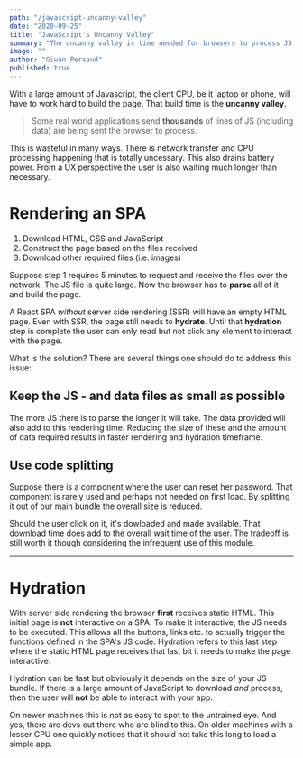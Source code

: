 ```yaml
---
path: "/javascript-uncanny-valley"
date: "2020-09-25"
title: "JavaScript's Uncanny Valley"
summary: "The uncanny valley is time needed for browsers to process JS code and build your application"
image: ""
author: "Giwan Persaud"
published: true
---
```


With a large amount of Javascript, the client CPU, be it laptop or phone, will have to work hard to build the page. That build time is the **uncanny valley**.

> Some real world applications send **thousands** of lines of JS (including data) are being sent the browser to process.

This is wasteful in many ways. There is network transfer and CPU processing happening that is totally uncessary. This also drains battery power.
From a UX perspective the user is also waiting much longer than necessary.

# Rendering an SPA

1. Download HTML, CSS and JavaScript
2. Construct the page based on the files received
3. Download other required files (i.e. images)

Suppose step 1 requires 5 minutes to request and receive the files over the network. The JS file is quite large. Now the browser has to **parse** all of it and build the page.

A React SPA _without_ server side rendering (SSR) will have an empty HTML page. Even with SSR, the page still needs to **hydrate**. Until that **hydration** step is complete the user can only read but not click any element to interact with the page.

What is the solution?
There are several things one should do to address this issue:

## Keep the JS - and data files as small as possible

The more JS there is to parse the longer it will take. The data provided will also add to this rendering time. Reducing the size of these and the amount of data required results in faster rendering and hydration timeframe.

## Use code splitting

Suppose there is a component where the user can reset her password. That component is rarely used and perhaps not needed on first load. By splitting it out of our main bundle the overall size is reduced.

Should the user click on it, it's dowloaded and made available. That download time does add to the overall wait time of the user. The tradeoff is still worth it though considering the infrequent use of this module.

---

# Hydration

With server side rendering the browser **first** receives static HTML. This initial page is **not** interactive on a SPA. To make it interactive, the JS needs to be executed. This allows all the buttons, links etc. to actually trigger the functions defined in the SPA's JS code. Hydration refers to this last step where the static HTML page receives that last bit it needs to make the page interactive.

Hydration can be fast but obviously it depends on the size of your JS bundle. If there is a large amount of JavaScript to download _and_ process, then the user will **not** be able to interact with your app.

On newer machines this is not as easy to spot to the untrained eye. And yes, there are devs out there who are blind to this. On older machines with a lesser CPU one quickly notices that it should not take this long to load a simple app.
